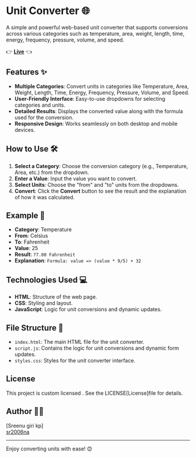 # Unit Converter 🌐

A simple and powerful web-based unit converter that supports conversions across various categories such as temperature, area, weight, length, time, energy, frequency, pressure, volume, and speed.

👉 **[Live](https://sr2006na.github.io/Unit-converter-/)** 👈

## Features ✨
- **Multiple Categories**: Convert units in categories like Temperature, Area, Weight, Length, Time, Energy, Frequency, Pressure, Volume, and Speed.
- **User-Friendly Interface**: Easy-to-use dropdowns for selecting categories and units.
- **Detailed Results**: Displays the converted value along with the formula used for the conversion.
- **Responsive Design**: Works seamlessly on both desktop and mobile devices.

## How to Use 🛠️
1. **Select a Category**: Choose the conversion category (e.g., Temperature, Area, etc.) from the dropdown.
2. **Enter a Value**: Input the value you want to convert.
3. **Select Units**: Choose the "from" and "to" units from the dropdowns.
4. **Convert**: Click the **Convert** button to see the result and the explanation of how it was calculated.

## Example 📝
- **Category**: Temperature
- **From**: Celsius
- **To**: Fahrenheit
- **Value**: 25
- **Result**: `77.00 Fahrenheit`
- **Explanation**: `Formula: value => (value * 9/5) + 32`

## Technologies Used 💻
- **HTML**: Structure of the web page.
- **CSS**: Styling and layout.
- **JavaScript**: Logic for unit conversions and dynamic updates.

## File Structure 📂
- `index.html`: The main HTML file for the unit converter.
- `script.js`: Contains the logic for unit conversions and dynamic form updates.
- `styles.css`: Styles for the unit converter interface.

## License

This project is custom licensed .
See the LICENSE[License]file for details.


## Author 👨‍💻
[Sreenu giri kp]  
[sr2006na](https://github.com/sr2006na)

---

Enjoy converting units with ease! 😊

